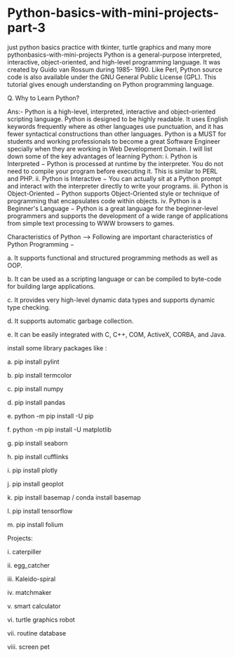 # Python-basics-with-mini-projects-part-3
just python basics practice with tkinter, turtle graphics and many more
pythonbasics-with-mini-projects
Python is a general-purpose interpreted, interactive, object-oriented, and high-level programming language. It was created by Guido van Rossum during 1985- 1990. Like Perl, Python source code is also available under the GNU General Public License (GPL). This tutorial gives enough understanding on Python programming language.

Q. Why to Learn Python?

Ans:- Python is a high-level, interpreted, interactive and object-oriented scripting language. Python is designed to be highly readable. It uses English keywords frequently where as other languages use punctuation, and it has fewer syntactical constructions than other languages. Python is a MUST for students and working professionals to become a great Software Engineer specially when they are working in Web Development Domain. I will list down some of the key advantages of learning Python: i. Python is Interpreted − Python is processed at runtime by the interpreter. You do not need to compile your program before executing it. This is similar to PERL and PHP. ii. Python is Interactive − You can actually sit at a Python prompt and interact with the interpreter directly to write your programs. iii. Python is Object-Oriented − Python supports Object-Oriented style or technique of programming that encapsulates code within objects. iv. Python is a Beginner's Language − Python is a great language for the beginner-level programmers and supports the development of a wide range of applications from simple text processing to WWW browsers to games.

Characteristics of Python
--> Following are important characteristics of Python Programming −

a. It supports functional and structured programming methods as well as OOP.

b. It can be used as a scripting language or can be compiled to byte-code for building large applications.

c. It provides very high-level dynamic data types and supports dynamic type checking.

d. It supports automatic garbage collection.

e. It can be easily integrated with C, C++, COM, ActiveX, CORBA, and Java.

install some library packages like :

a. pip install pylint

b. pip install termcolor

c. pip install numpy

d. pip install pandas

e. python -m pip install -U pip

f. python -m pip install -U matplotlib

g. pip install seaborn

h. pip install cufflinks

i. pip install plotly

j. pip install geoplot

k. pip install basemap / conda install basemap

l. pip install tensorflow

m. pip install folium

Projects:

i. caterpiller

ii. egg_catcher

iii. Kaleido-spiral

iv. matchmaker

v. smart calculator

vi. turtle graphics robot 

vii. routine database

viii. screen pet
